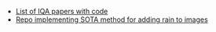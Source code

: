 * [List of IQA papers with code](https://github.com/chaofengc/Awesome-Image-Quality-Assessment?tab=readme-ov-file)
* [Repo implementing SOTA method for adding rain to images](https://github.com/astra-vision/rain-rendering?tab=readme-ov-file)